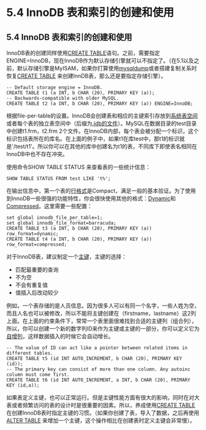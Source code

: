 # 5.4 InnoDB 表和索引的创建和使用

## 5.4 InnoDB 表和索引的创建和使用
InnoDB表的创建同样使用[CREATE TABLE][create_table]语句。之前，需要指定ENGINE=InnoDB，现在InnoDB作为默认存储引擎就可以不指定了。（在5.1以及之前，默认存储引擎是MyISAM，如果你打算使用[mysqldump][mysqldump]或者搭建复制关系时恢复[CREATE TABLE][create_table] 来创建InnDB表，那么还是要指定存储引擎）。

	-- Default storage engine = InnoDB.
	CREATE TABLE t1 (a INT, b CHAR (20), PRIMARY KEY (a));
	-- Backwards-compatible with older MySQL.
	CREATE TABLE t2 (a INT, b CHAR (20), PRIMARY KEY (a)) ENGINE=InnoDB;


根据file-per-table的设置。InnoDB会创建表和相应的主键索引存放到[系统表空间][system_tablespace]或者每个表的独立表空间中（后缀为[.idb的文件][ibd_file]）。MySQL在数据目录的test目录中创建t1.frm，t2.frm 2个文件。在InnoDB内部，每个表会被分配一个标识，这个标识包括表所在的库名。在上面的例子中，如果t1在库test中，那t1的标识就是'/test/t1'。所以你可以在其他的库中创建名为t1的表，不同库下即使表名相同在InnoDB中也不存在冲突。

使用命令SHOW TABLE STATUS 来查看表的一些统计信息：

	SHOW TABLE STATUS FROM test LIKE 't%';

在输出信息中，第一个表的[行格式][row_format]是Compact，满足一般的基本验证。为了使用到InnoDB一些很强的功能特性，你会很快使用其他的格式：[Dynamic][dynamic]和[Compressed][compressed]。这里需要一些配置：

	set global innodb_file_per_table=1;
	set global innodb_file_format=barracuda;
	CREATE TABLE t3 (a INT, b CHAR (20), PRIMARY KEY (a)) row_format=dynamic;
	CREATE TABLE t4 (a INT, b CHAR (20), PRIMARY KEY (a)) row_format=compressed;

对于InnoDB表，建议制定一个[主键][primary]，主键的选择：

* 匹配最重要的查询
* 不为空
* 不会有重复值
* 值插入后改动较少

例如，一个表存储的是人员信息。因为很多人可以有同一个名字，一些人姓为空，而且人名也可以被修改，所以不能将主键创建在（firstname，lastname）这2列上面。在上面的约束条件下，常常一个表里面很难找到合适的主键列（组合列），所以，你可以创建一个新的数字列ID来作为主键或主键的一部分，你可以定义它为[自增列][auto_increment]，这样数据插入的时候它会自动增长。
	
	-- The value of ID can act like a pointer between related items in different tables.
	CREATE TABLE t5 (id INT AUTO_INCREMENT, b CHAR (20), PRIMARY KEY (id));
	-- The primary key can consist of more than one column. Any autoinc column must come first.
	CREATE TABLE t6 (id INT AUTO_INCREMENT, a INT, b CHAR (20), PRIMARY KEY (id,a));

如果表定义主键，也可以正常运行。但是主键性能方面有很大的影响，同时在对大表或者频繁访问的表的设计时是很重要的因素。所以，养成使用[CREATE TABLE][create_table] 在创建InnoDB表时指定主键的习惯。（如果你创建了表，导入了数据，之后再使用[ALTER TABLE][alter_table] 来增加一个主键，这个操作相比在创建表时定义主键会非常慢）。

[create_table]:(../Chapter_13/13.01.17_CREATE_TABLE_Syntax.md)
[alter_table]:(../Chapter_13/13.01.07_ALTER_TABLE_Syntax.md)
[mysqldump]:(../Chapter_04/04_05_04_mysqldump_A_Database_Backup_Program.md)
[system_tablespace]:(../glossary.md#glos_system_tablespace)
[checkpoint]:(../glossary.md#glos_checkpoint)
[ibd_file]:(../glossary.md#glos_ibd_fille)
[row_format]:(../glossary.md#glos_row_format)
[dynamic]:(../glossary.md#glos_dynamic)
[compressed]:(../glossary.md#glos_compressed)
[primary]:(../glossary.md#glos_primary)
[auto_increment]:(../glossary.md#glos_auto_increment)